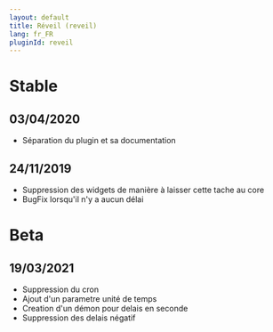 ```yaml
---
layout: default
title: Réveil (reveil)
lang: fr_FR
pluginId: reveil
---
```


# Stable
## 03/04/2020
* Séparation du plugin et sa documentation

## 24/11/2019
* Suppression des widgets de manière à laisser cette tache au core
* BugFix lorsqu'il n'y a aucun délai

# Beta
## 19/03/2021
* Suppression du cron
* Ajout d'un parametre unité de temps
* Creation d'un démon pour delais en seconde
* Suppression des delais négatif
